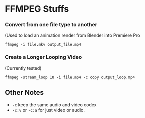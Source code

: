 # FFMPEG Stuffs

### Convert from one file type to another
(Used to load an animation render from Blender into Premiere Pro

`ffmpeg -i file.mkv output_file.mp4`

### Create a Longer Looping Video
(Currently tested)

`ffmpeg -stream_loop 10 -i file.mp4 -c copy output_loop.mp4`

## Other Notes

- `-c` keep the same audio and video codex
- `-c:v` or `-c:a` for just video or audio.
